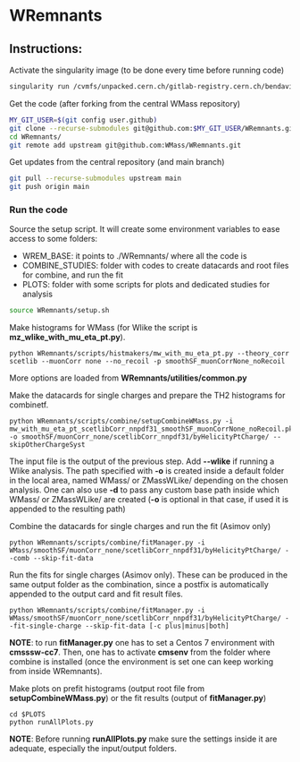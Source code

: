# WRemnants

## Instructions:

Activate the singularity image (to be done every time before running code)
```bash
singularity run /cvmfs/unpacked.cern.ch/gitlab-registry.cern.ch/bendavid/cmswmassdocker/wmassdevrolling\:latest
```
    
Get the code (after forking from the central WMass repository)
```bash
MY_GIT_USER=$(git config user.github)
git clone --recurse-submodules git@github.com:$MY_GIT_USER/WRemnants.git
cd WRemnants/
git remote add upstream git@github.com:WMass/WRemnants.git
```

Get updates from the central repository (and main branch)
```bash
git pull --recurse-submodules upstream main
git push origin main
```
    
### Run the code
Source the setup script.
It will create some environment variables to ease access to some folders:
 * WREM_BASE: it points to ./WRemnants/ where all the code is
 * COMBINE_STUDIES: folder with codes to create datacards and root files for combine, and run the fit
 * PLOTS: folder with some scripts for plots and dedicated studies for analysis
```bash
source WRemnants/setup.sh
```

Make histograms for WMass (for Wlike the script is __mz_wlike_with_mu_eta_pt.py__).
```
python WRemnants/scripts/histmakers/mw_with_mu_eta_pt.py --theory_corr scetlib --muonCorr none --no_recoil -p smoothSF_muonCorrNone_noRecoil
```
More options are loaded from **WRemnants/utilities/common.py**

Make the datacards for single charges and prepare the TH2 histograms for combinetf.
```
python WRemnants/scripts/combine/setupCombineWMass.py -i mw_with_mu_eta_pt_scetlibCorr_nnpdf31_smoothSF_muonCorrNone_noRecoil.pkl.lz4 -o smoothSF/muonCorr_none/scetlibCorr_nnpdf31/byHelicityPtCharge/ --skipOtherChargeSyst
```
The input file is the output of the previous step.
Add __--wlike__ if running a Wlike analysis.
The path specified with __-o__ is created inside a default folder in the local area, named WMass/ or ZMassWLike/ depending on the chosen analysis. One can also use __-d__ to pass any custom base path inside which WMass/ or ZMassWLike/ are created (__-o__ is optional in that case, if used it is appended to the resulting path)
 
Combine the datacards for single charges and run the fit (Asimov only)
```
python WRemnants/scripts/combine/fitManager.py -i WMass/smoothSF/muonCorr_none/scetlibCorr_nnpdf31/byHelicityPtCharge/ --comb --skip-fit-data
```
Run the fits for single charges (Asimov only). These can be produced in the same output folder as the combination, since a postfix is automatically appended to the output card and fit result files.
```
python WRemnants/scripts/combine/fitManager.py -i WMass/smoothSF/muonCorr_none/scetlibCorr_nnpdf31/byHelicityPtCharge/ --fit-single-charge --skip-fit-data [-c plus|minus|both]
```

**NOTE**: to run __fitManager.py__ one has to set a Centos 7 environment with __cmsssw-cc7__. Then, one has to activate __cmsenv__ from the folder where combine is installed (once the environment is set one can keep working from inside WRemnants).

Make plots on prefit histograms (output root file from __setupCombineWMass.py__) or the fit results (output of __fitManager.py__)
```
cd $PLOTS
python runAllPlots.py
```
**NOTE**: Before running __runAllPlots.py__ make sure the settings inside it are adequate, especially the input/output folders.